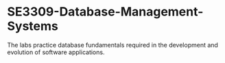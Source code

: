 # SE3309-Database-Management-Systems
The labs practice database fundamentals required in the development and evolution of software applications.
